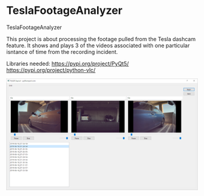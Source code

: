 # TeslaFootageAnalyzer
TeslaFootageAnalyzer

This project is about processing the footage pulled from the Tesla dashcam feature. It shows and plays 3 of the videos 
associated with one particular isntance of time from the recording incident.

Libraries needed:
https://pypi.org/project/PyQt5/
https://pypi.org/project/python-vlc/

![Screenshot](https://github.com/joxtraex/TeslaFootageAnalyzer/blob/master/screenshot.png)
